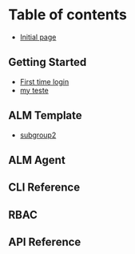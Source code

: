 # Table of contents

* [Initial page](README.md)

## Getting Started

* [First time login](group1/subpage.md)
* [my teste](group1/my-teste.md)

## ALM Template

* [subgroup2](group2/subgroup2.md)

## ALM Agent

## CLI Reference

## RBAC

## API Reference

